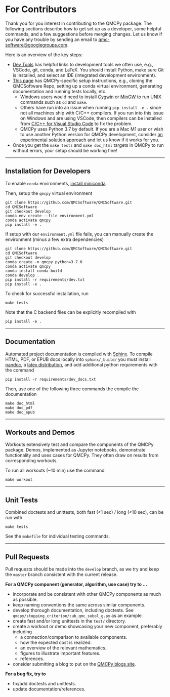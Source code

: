 # For Contributors

Thank you for you interest in contributing to the QMCPy package. The following sections describe how to get set up as a developer, some helpful commands, and a few suggestions before merging changes. Let us know if you have any trouble by sending an email to [qmc-software@googlegroups.com](mailto:qmc-software@googlegroups.com).

Here is an overview of the key steps:

* [Dev Tools](https://qmcpy.org/references-for-python-and-mathematical-software-development/) has helpful links to development tools we often use, e.g., VSCode, git,  conda, and LaTeX. You should install Python, make sure Git is installed, and select an IDE (integrated development environment).
* [This page](https://github.com/QMCSoftware/QMCSoftware/blob/master/CONTRIBUTING.md) has QMCPy-specific setup instructions, e.g., cloning the QMCSoftware Repo, setting up a conda virtual environment, generating documentation and running tests locally, etc. 
  * Windows users would need to install [Cygwin](https://www.cygwin.com) or [MinGW](https://www.mingw-w64.org) to run UNIX commands such as `cd` and `make`.
  * Others have run into an issue when running `pip install -e .` since not all machines ship with C/C++ compilers. If you run into this issue on Windows and are using VSCode, then compilers can be installed from [C/C++ for Visual Studio Code](https://code.visualstudio.com/docs/languages/cpp) to fix the problem.
  * QMCPy uses Python 3.7 by default. If you are a Mac M1 user or wish to use another Python version for QMCPy development, consider [an experimental solution approach](https://github.com/QMCSoftware/QMCSoftware/tree/develop/requirements) and let us know if it works for you.
* Once you get the `make tests` and `make doc_html` targets in QMCPy to run without errors, your setup should be working fine!

---

## Installation for Developers

To enable `conda` environments, [install miniconda](https://docs.conda.io/en/latest/miniconda.html).

Then, setup the `qmcpy` virtual environment

~~~
git clone https://github.com/QMCSoftware/QMCSoftware.git
cd QMCSoftware
git checkout develop
conda env create --file environment.yml
conda activate qmcpy
pip install -e .
~~~

If setup with our `environment.yml` file fails, you can manually create the environment (minus a few extra dependencies)

~~~
git clone https://github.com/QMCSoftware/QMCSoftware.git
cd QMCSoftware
git checkout develop
conda create -n qmcpy python=3.7.0
conda activate qmcpy
conda install conda-build
conda develop .
pip install -r requirements/dev.txt
pip install -e .
~~~

To check for successful installation, run

~~~
make tests
~~~

Note that the C backend files can be explicitly recompiled with

~~~
pip install -e .
~~~

----

## Documentation

Automated project documentation is compiled with [Sphinx](http://www.sphinx-doc.org/). To compile HTML, PDF, or EPUB docs locally into `sphinx/_build/` you must install [pandoc](https://pandoc.org/installing.html), a [latex distribution](https://www.latex-project.org/get/), and add additional python requirements with the command

~~~
pip install -r requirements/dev_docs.txt
~~~

Then, use one of the following three commands the compile the documentation

~~~
make doc_html
make doc_pdf
make doc_epub
~~~

----

## Workouts and Demos

Workouts extensively test and compare the components of the QMCPy package. Demos, implemented as Jupyter notebooks, demonstrate functionality and uses cases for QMCPy. They often draw on results from corresponding workouts.

To run all workouts (~10 min) use the command

~~~
make workout
~~~

----

## Unit Tests

Combined doctests and unittests, both fast (<1 sec) / long (<10 sec), can be run with

~~~
make tests
~~~

See the `makefile` for individual testing commands.

----

## Pull Requests

Pull requests should be made into the `develop` branch, as we try and keep the `master` branch consistent with the current release.

**For a QMCPy component (generator, algorithm, use case) try to ...**

- incorporate and be consistent with other QMCPy components as much as possible.
- keep naming conventions the same across similar components.
- develop thorough documentation, including doctests. See `qmcpy/stopping_criterion/cub_qmc_sobol_g.py` as an example.
- create fast and/or long unittests in the `test/` directory.
- create a workout or demo showcasing your new component, preferably including
    - a connection/comparison to available components.
    - how the expected cost is realized.
    - an overview of the relevant mathematics.
    - figures to illustrate important features.
    - references.
- consider submitting a blog to put on the [QMCPy blogs site](http://qmcpy.wordpress.com/).

**For a bug fix, try to**

- fix/add doctests and unittests.
- update documentation/references.